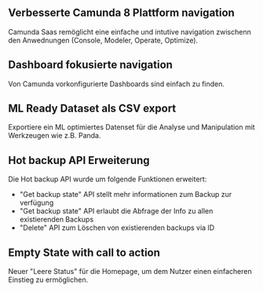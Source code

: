 ## Verbesserte Camunda 8 Plattform navigation

Camunda Saas remöglicht eine einfache und intutive navigation zwischenn den Anwednungen (Console, Modeler, Operate, Optimize).

## Dashboard fokusierte navigation

Von Camunda vorkonfigurierte Dashboards sind einfach zu finden.

## ML Ready Dataset als CSV export

Exportiere ein ML optimiertes Datenset für die Analyse und Manipulation mit Werkzeugen wie z.B. Panda.

## Hot backup API Erweiterung

Die Hot backup API wurde um folgende Funktionen erweitert:

- "Get backup state" API stellt mehr informationen zum Backup zur verfügung
- "Get backup state" API erlaubt die Abfrage der Info zu allen existierenden Backups
- "Delete" API zum Löschen von existierenden backups via ID

## Empty State with call to action

Neuer "Leere Status" für die Homepage, um dem Nutzer einen einfacheren Einstieg zu ermöglichen.
